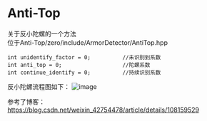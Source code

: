 # Anti-Top
关于反小陀螺的一个方法  
位于Anti-Top/zero/include/ArmorDetector/AntiTop.hpp

```
int unidentify_factor = 0;          //未识别到系数
int anti_top = 0;                   //陀螺系数
int continue_identify = 0;          //持续识别系数
```
反小陀螺流程图如下：
![image](https://user-images.githubusercontent.com/89527420/176666222-f54db0af-0f4b-4dbc-acfa-2216933cf904.png)

参考了博客：https://blog.csdn.net/weixin_42754478/article/details/108159529

